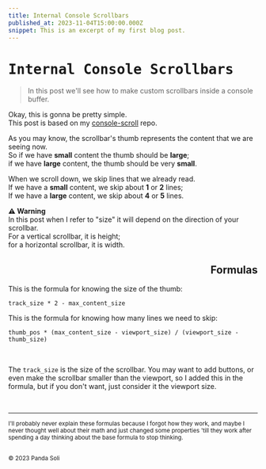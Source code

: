 ```yaml
---
title: Internal Console Scrollbars
published_at: 2023-11-04T15:00:00.000Z
snippet: This is an excerpt of my first blog post.
---
```


# <samp>Internal Console Scrollbars</samp>
> In this post we'll see how to make custom scrollbars inside a console buffer.

Okay, this is gonna be pretty simple.  
This post is based on my [console-scroll](https://github.com/pandasoli/console-scroll) repo.

As you may know, the scrollbar's thumb represents the content that we are seeing now.  
So if we have **small** content the thumb should be **large**;  
if we have **large** content, the thumb should be very **small**.

When we scroll down, we skip lines that we already read.  
If we have a **small** content, we skip about **1** or **2** lines;  
If we have a **large** content, we skip about **4** or **5** lines.

**:warning: Warning**  
In this post when I refer to "size" it will depend on the direction of your scrollbar.  
For a vertical scrollbar, it is height;  
for a horizontal scrollbar, it is width.

<div align='right'>

## Formulas
</div>

This is the formula for knowing the size of the thumb:
```
track_size * 2 - max_content_size
```

This is the formula for knowing how many lines we need to skip:
```
thumb_pos * (max_content_size - viewport_size) / (viewport_size - thumb_size)
```

<br/>

The `track_size` is the size of the scrollbar.
You may want to add buttons, or even make the scrollbar smaller than the viewport, so I added this in the formula, but if you don't want, just consider it the viewport size.

<br/>
<hr/>

<small>
I'll probably never explain these formulas because I forgot how they work, and maybe I never thought well about their math and just changed some properties 'till they work after spending a day thinking about the base formula to stop thinking.
<br/>
<br/>

© 2023 Panda Soli
</small>
